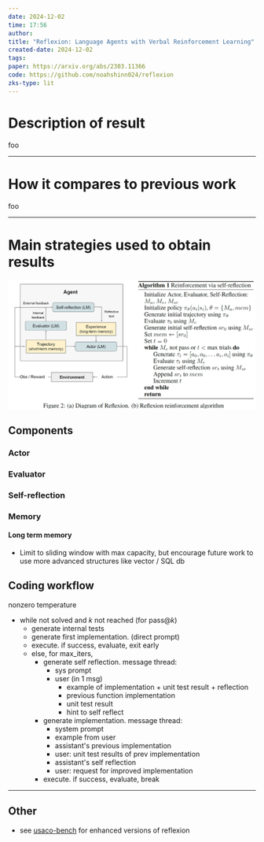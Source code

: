 ```yaml
---
date: 2024-12-02
time: 17:56
author: 
title: "Reflexion: Language Agents with Verbal Reinforcement Learning"
created-date: 2024-12-02
tags: 
paper: https://arxiv.org/abs/2303.11366
code: https://github.com/noahshinn024/reflexion
zks-type: lit
---
```

# Description of result
foo

---
# How it compares to previous work
foo

---
# Main strategies used to obtain results
![](assets/Pasted%20image%2020241202175927.png)

## Components
### Actor
### Evaluator
### Self-reflection
### Memory
#### Long term memory
- Limit to sliding window with max capacity, but encourage future work to use more advanced structures like vector / SQL db

## Coding workflow
nonzero temperature
- while not solved and $k$ not reached (for pass@$k$)
	- generate internal tests
	- generate first implementation. (direct prompt)
	- execute. if success, evaluate, exit early
	- else, for max_iters,
		- generate self reflection. message thread:
			- sys prompt
			- user (in 1 msg)
				- example of implementation + unit test result + reflection
				- previous function implementation
				- unit test result
				- hint to self reflect
		- generate implementation. message thread:
			- system prompt
			- example from user
			- assistant's previous implementation
			- user: unit test results of prev implementation
			- assistant's self reflection
			- user: request for improved implementation
		- execute. if success, evaluate, break

---

## Other
- see [usaco-bench](../../ai-for-code/papers/usaco-bench.md) for enhanced versions of reflexion